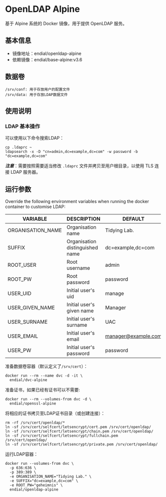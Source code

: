 # OpenLDAP Alpine
基于 Alpine 系统的 Docker 镜像，用于提供 OpenLDAP 服务。



## 基本信息
* 镜像地址：endial/openldap-alpine
* 依赖镜像：endial/base-alpine:v3.6




## 数据卷
```
/srv/conf: 用于存放用户的配置文件
/srv/data: 用于存放LDAP数据文件
```



## 使用说明

### LDAP 基本操作
可以使用以下命令搜索LDAP：
```
cp .ldaprc ~
ldapsearch -x -D "cn=admin,dc=example,dc=com" -w password -b "dc=example,dc=com"
```

***注意***：需要按照需要适当修改 `.ldaprc` 文件并拷贝至用户根目录，以使用 TLS 连接 LDAP 服务器。



## 运行参数
Override the following environment variables when running the docker container to customise LDAP:

| VARIABLE          | DESCRIPTION                     | DEFAULT                                  |
| ----------------- | ------------------------------- | ---------------------------------------- |
| ORGANISATION_NAME | Organisation name               | Tidying Lab.                             |
| SUFFIX            | Organisation distinguished name | dc=example,dc=com                        |
| ROOT_USER         | Root username                   | admin                                    |
| ROOT_PW           | Root password                   | password                                 |
| USER_UID          | Initial user's uid              | manage                                   |
| USER_GIVEN_NAME   | Initial user's given name       | Manager                                  |
| USER_SURNAME      | Initial user's surname          | UAC                                      |
| USER_EMAIL        | Initial user's email            | manager@example.com                      |
| USER_PW           | Initial user's password         | password                                 |

准备数据卷容器（默认定义了`/srv/cert`）：
```
docker run --rm --name dvc -d -it \
  endial/dvc-alpine
```

准备证书，如果已经有证书可以不需要:
```
docker run --rm --volumes-from dvc -d \
  endial/openssl-alpine
```

将相应的证书拷贝至LDAP证书目录（或创建连接）：
```
rm -rf /srv/cert/openldap/*
ln -sf /srv/cert/selfcert/letsencrypt/cert.pem /srv/cert/openldap/
ln -sf /srv/cert/selfcert/letsencrypt/chain.pem /srv/cert/openldap/
ln -sf /srv/cert/selfcert/letsencrypt/fullchain.pem /srv/cert/openldap/
ln -sf /srv/cert/selfcert/letsencrypt/private.pem /srv/cert/openldap/
```

运行LDAP容器：
```
docker run --volumes-from dvc \
  -p 636:636 \
  -p 389:389 \
  -e ORGANISATION_NAME="Tidying Lab." \
  -e SUFFIX="dc=example,dc=com" \
  -e ROOT_PW="geheimnis" \
  endial/openldap-alpine
```

